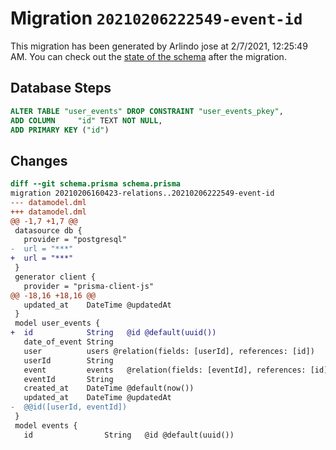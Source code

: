 # Migration `20210206222549-event-id`

This migration has been generated by Arlindo jose at 2/7/2021, 12:25:49 AM.
You can check out the [state of the schema](./schema.prisma) after the migration.

## Database Steps

```sql
ALTER TABLE "user_events" DROP CONSTRAINT "user_events_pkey",
ADD COLUMN     "id" TEXT NOT NULL,
ADD PRIMARY KEY ("id")
```

## Changes

```diff
diff --git schema.prisma schema.prisma
migration 20210206160423-relations..20210206222549-event-id
--- datamodel.dml
+++ datamodel.dml
@@ -1,7 +1,7 @@
 datasource db {
   provider = "postgresql"
-  url = "***"
+  url = "***"
 }
 generator client {
   provider = "prisma-client-js"
@@ -18,16 +18,16 @@
   updated_at    DateTime @updatedAt
 }
 model user_events {
+  id            String   @id @default(uuid())
   date_of_event String
   user          users @relation(fields: [userId], references: [id])
   userId        String
   event         events   @relation(fields: [eventId], references: [id])
   eventId       String
   created_at    DateTime @default(now()) 
   updated_at    DateTime @updatedAt
-  @@id([userId, eventId])
 }
 model events {
   id                String   @id @default(uuid())
```


